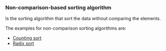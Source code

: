 ### Non-comparison-based sorting algorithm

Is the sorting algorithm that sort the data without comparing the elements.

The examples for non-comparison sorting algorithms are:
- [Counting sort](counting_sort/)
- [Radix sort](radix_sort/)
